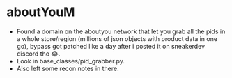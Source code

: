 # aboutYouM

- Found a domain on the aboutyou network that let you grab all the pids in a whole store/region (millions of json objects with product data in one go), bypass got patched like a day after i posted it on sneakerdev discord tho 😂. 
- Look in base_classes/pid_grabber.py.
- Also left some recon notes in there.
